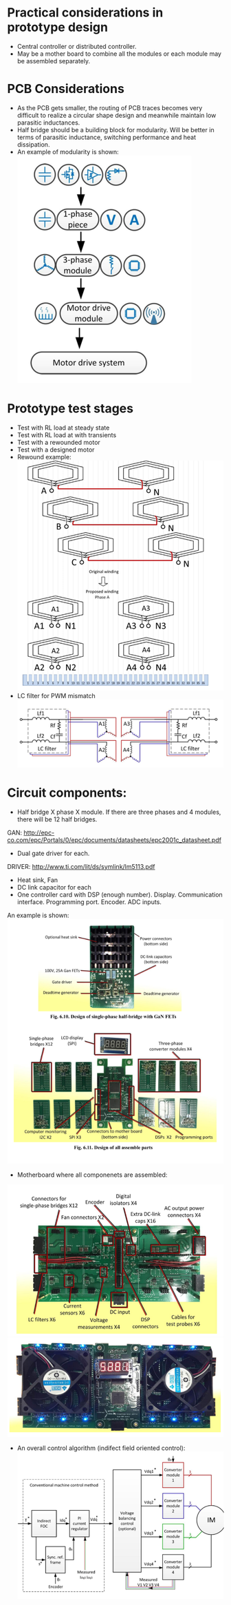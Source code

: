# Practical considerations in prototype design
* Central controller or distributed controller.
* May be a mother board to combine all the modules or each module may be assembled separately.

# PCB Considerations
* As the PCB gets smaller, the routing of PCB traces becomes very difficult to realize a circular shape design and meanwhile maintain low parasitic inductances.
* Half bridge should be a building block for modularity. Will be better in terms of parasitic inductance, switching performance and heat dissipation.
* An example of modularity is shown:
![](./images/prototype/modularity.png)

# Prototype test stages
* Test with RL load at steady state
* Test with RL load at with transients
* Test with a rewounded motor
* Test with a designed motor
* Rewound example:
![](./images/prototype/rewound.png)
* LC filter for PWM mismatch
![](./images/prototype/LCfilter.png)

# Circuit components:
* Half bridge X phase X module. If there are three phases and 4 modules, there will be 12 half bridges.

GAN: http://epc-co.com/epc/Portals/0/epc/documents/datasheets/epc2001c_datasheet.pdf
* Dual gate driver for each.

DRIVER: http://www.ti.com/lit/ds/symlink/lm5113.pdf
* Heat sink, Fan
* DC link capacitor for each
* One controller card with DSP (enough number). Display. Communication interface. Programming port. Encoder. ADC inputs.

An example is shown:
![](./images/prototype/circuit1.png)

* Motherboard where all componenets are assembled:

![](./images/prototype/circuit2.png)
![](./images/prototype/circuit3.png)
* An overall control algorithm (indifect field oriented control):
![](./images/control/overall.png)
